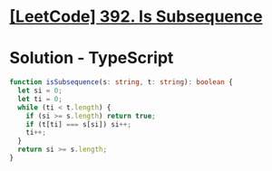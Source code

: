# [[LeetCode] 392. Is Subsequence](https://leetcode.com/problems/is-subsequence/description)

# Solution - TypeScript

```typescript
function isSubsequence(s: string, t: string): boolean {
  let si = 0;
  let ti = 0;
  while (ti < t.length) {
    if (si >= s.length) return true;
    if (t[ti] === s[si]) si++;
    ti++;
  }
  return si >= s.length;
}
```
